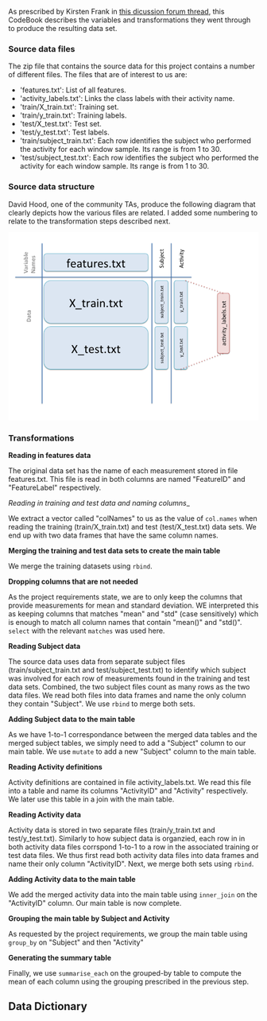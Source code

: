As prescribed by Kirsten Frank in [this dicussion forum thread](https://class.coursera.org/getdata-007/forum/thread?thread_id=28), this CodeBook describes the variables and transformations they went through to produce the resulting data set.

### Source data files
The zip file that contains the source data for this project contains a number of different files.  The files that are of interest to us are:

 * 'features.txt': List of all features.
 * 'activity_labels.txt': Links the class labels with their activity name.
 * 'train/X_train.txt': Training set.
 * 'train/y_train.txt': Training labels.
 * 'test/X_test.txt': Test set.
 * 'test/y_test.txt': Test labels. 
 * 'train/subject_train.txt': Each row identifies the subject who performed the activity for each window sample. Its range is from 1 to 30. 
 * 'test/subject_test.txt': Each row identifies the subject who performed the activity for each window sample. Its range is from 1 to 30. 

### Source data structure
David Hood, one of the community TAs, produce the following diagram that clearly depicts how the various files are related. I added some numbering to relate to the transformation steps described next.

![File Structure](/images/Slide2.png)

### Transformations
__Reading in features data__

The original data set has the name of each measurement stored in file features.txt.  This file is read in both columns are named "FeatureID" and "FeatureLabel" respectively. 

_Reading in training and test data and naming columns__

We extract a vector called "colNames" to us as the value of `col.names` when reading the training (train/X_train.txt) and test (test/X_test.txt) data sets.  We end up with two data frames that have the same column names.

__Merging the training and test data sets to create the main table__

We merge the training datasets using `rbind`.

__Dropping columns that are not needed__

As the project requirements state, we are to only keep the columns that provide measurements for mean and standard deviation.  WE interpreted this as keeping columns that matches "mean" and "std" (case sensitively) which is enough to match all column names that contain "mean()" and "std()".  `select` with the relevant `matches` was used here.

__Reading Subject data__

The source data uses data from separate subject files (train/subject_train.txt and test/subject_test.txt) to identify which subject was involved for each row of measurements found in the training and test data sets.  Combined, the two subject files count as many rows as the two data files.  We read both files into data frames and name the only column they contain "Subject". We use `rbind` to merge both sets.

__Adding Subject data to the main table__

As we have 1-to-1 correspondance between the merged data tables and the merged subject tables, we simply need to add a "Subject" column to our main table.  We use `mutate` to add a new "Subject" column to the main table.

__Reading Activity definitions__

Activity definitions are contained in file activity_labels.txt.  We read this file into a table and name its columns "ActivityID" and "Activity" respectively.  We later use this table in a join with the main table.

__Reading Activity data__

Activity data is stored in two separate files (train/y_train.txt and test/y_test.txt).  Similarly to how subject data is organzied, each row in in both activity data files corrspond 1-to-1 to a row in the associated training or test data files.  We thus first read both activity data files into data frames and name their only column "ActivityID".  Next, we merge both sets using `rbind`.

__Adding Activity data to the main table__

We add the merged activity data into the main table using `inner_join` on the "ActivityID" column.  Our main table is now complete.

__Grouping the main table by Subject and Activity__

As requested by the project requirements, we group the main table using `group_by` on "Subject" and then "Activity"

__Generating the summary table__

Finally, we use `summarise_each` on the grouped-by table to compute the mean of each column using the grouping prescribed in the previous step.


## Data Dictionary

